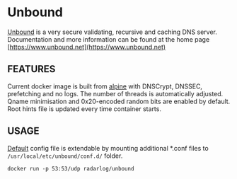 # Unbound
[Unbound](https://github.com/NLnetLabs/unbound) is a very secure validating, recursive and caching DNS server. Documentation and more information can be found at the home page [https://www.unbound.net](https://www.unbound.net)

## FEATURES
Current docker image is built from [alpine](https://hub.docker.com/_/alpine/) with DNSCrypt, DNSSEC, prefetching and no logs. The number of threads is automatically adjusted. Qname minimisation and  0x20-encoded random bits are enabled by default. Root hints file is updated every time container starts.

## USAGE
[Default](https://github.com/radarlog/docker-unbound/blob/master/unbound.conf) config file is extendable by mounting additional *.conf files to `/usr/local/etc/unbound/conf.d/` folder.

```shell
docker run -p 53:53/udp radarlog/unbound
```
